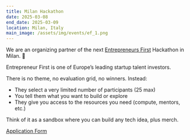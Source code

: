 ```yaml
---
title: Milan Hackathon
date: 2025-03-08
end_date: 2025-03-09
location: Milan, Italy
main_image: /assets/img/events/ef_1.png
---
```


We are an organizing partner of the next [Entrepreneurs First](https://www.joinef.com/) Hackathon in Milan. 🚀

Entrepreneur First is one of Europe’s leading startup talent investors.

There is no theme, no evaluation grid, no winners. Instead:

- They select a very limited number of participants (25 max)
- You tell them what you want to build or explore
- They give you access to the resources you need (compute, mentors, etc.)

Think of it as a sandbox where you can build any tech idea, plus merch.

<div class="d-flex align-items-center justify-content-around">
    <a href="https://lu.ma/milan-ebl" target="_blank" class="btn-chatbot"> Application Form </a>
</div>
